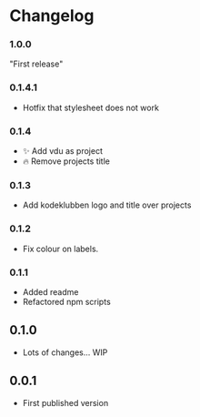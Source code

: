 # Changelog

### 1.0.0

"First release"

### 0.1.4.1

* Hotfix that stylesheet does not work

### 0.1.4

* :sparkles: Add vdu as project
* :fire: Remove projects title

### 0.1.3

* Add kodeklubben logo and title over projects

### 0.1.2

* Fix colour on labels.

### 0.1.1

* Added readme
* Refactored npm scripts

## 0.1.0

* Lots of changes... WIP

## 0.0.1

* First published version
